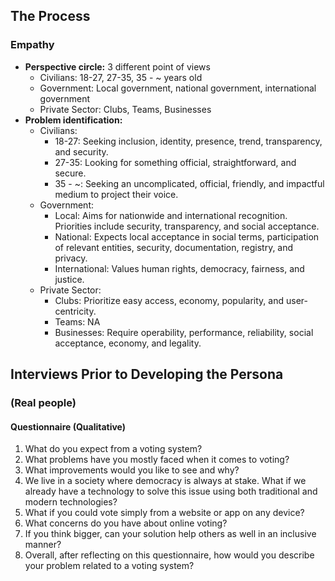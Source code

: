 ## The Process
### Empathy
- **Perspective circle:** 3 different point of views
    - Civilians: 18-27, 27-35, 35 - ~ years old
    - Government: Local government, national government, international government
    - Private Sector: Clubs, Teams, Businesses
- **Problem identification:**
    - Civilians:
        - 18-27: Seeking inclusion, identity, presence, trend, transparency, and security.
        - 27-35: Looking for something official, straightforward, and secure.
        - 35 - ~: Seeking an uncomplicated, official, friendly, and impactful medium to project their voice.
    - Government:
        - Local: Aims for nationwide and international recognition. Priorities include security, transparency, and social acceptance.
        - National: Expects local acceptance in social terms, participation of relevant entities, security, documentation, registry, and privacy. 
        - International: Values human rights, democracy, fairness, and justice.
    - Private Sector:
        - Clubs: Prioritize easy access, economy, popularity, and user-centricity.
        - Teams: NA
        - Businesses: Require operability, performance, reliability, social acceptance, economy, and legality.

## Interviews Prior to Developing the Persona
### (Real people)
#### Questionnaire (Qualitative)
1. What do you expect from a voting system?
2. What problems have you mostly faced when it comes to voting?
3. What improvements would you like to see and why?
4. We live in a society where democracy is always at stake. What if we already have a technology to solve this issue using both traditional and modern technologies?
5. What if you could vote simply from a website or app on any device?
6. What concerns do you have about online voting?
7. If you think bigger, can your solution help others as well in an inclusive manner?
8. Overall, after reflecting on this questionnaire, how would you describe your problem related to a voting system?
